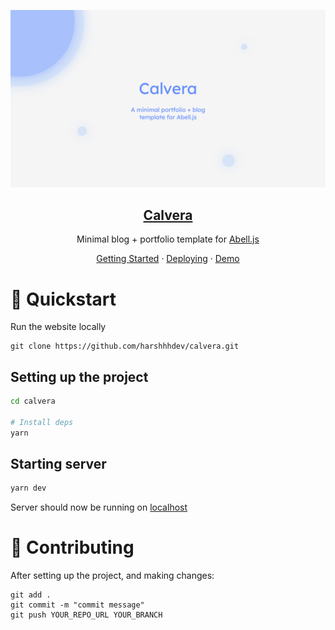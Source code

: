 <p align="center">
  <img src="https://github.com/harshhhdev/calvera/blob/master/Calvera.jpg?raw=true" />
  <a href="https://harshhhdev.github.io/calvera">
    <h2 align="center">Calvera</h2>
  </a>
</p> 
<p align="center">Minimal blog + portfolio template for <a href="https://abelljs.org/">Abell.js</a></p>
<p align="center">
  <a href="https://harshhhdev.github.io/calvera/getting-started">Getting Started</a>
    ·
  <a href="https://harshhhdev.github.io/calvera/deployment">Deploying</a>
    ·
  <a href="https://harshhhdev.github.io/calvera">Demo</a>
 </p>

# 🚀 Quickstart 

Run the website locally

```
git clone https://github.com/harshhhdev/calvera.git
```

## Setting up the project

```bash
cd calvera

# Install deps
yarn
```

## Starting server

```bash
yarn dev
```

Server should now be running on [localhost](https://localhost:3000)

# 🤞 Contributing

After setting up the project, and making changes:

```git
git add .
git commit -m "commit message"
git push YOUR_REPO_URL YOUR_BRANCH
```
